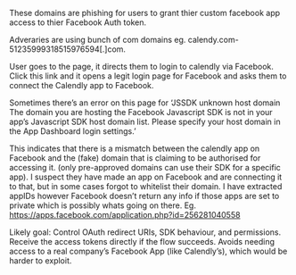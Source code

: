These domains are phishing for users to grant thier custom facebook app access to thier Facebook Auth token.

Adveraries are using bunch of com domains eg. calendy.com-51235999318515976594[.]com.

User goes to the page, it directs them to login to calendly via Facebook. Click this link and it opens a legit login page for Facebook and asks them to connect the Calendly app to Facebook.

Sometimes there’s an error on this page for ‘JSSDK unknown host domain The domain you are hosting the Facebook Javascript SDK is not in your app’s Javascript SDK host domain list. Please specify your host domain in the App Dashboard login settings.’

This indicates that there is a mismatch between the calendly app on Facebook and the (fake) domain that is claiming to be authorised for accessing it. (only pre-approved domains can use their SDK for a specific app).
I suspect they have made an app on Facebook and are connecting it to that, but in some cases forgot to whitelist their domain. I have extracted appIDs however Facebook doesn’t return any info if those apps are set to private which is possibly whats going on there.
Eg. https://apps.facebook.com/application.php?id=256281040558

Likely goal:
Control OAuth redirect URIs, SDK behaviour, and permissions.
Receive the access tokens directly if the flow succeeds.
Avoids needing access to a real company’s Facebook App (like Calendly’s), which would be harder to exploit.
